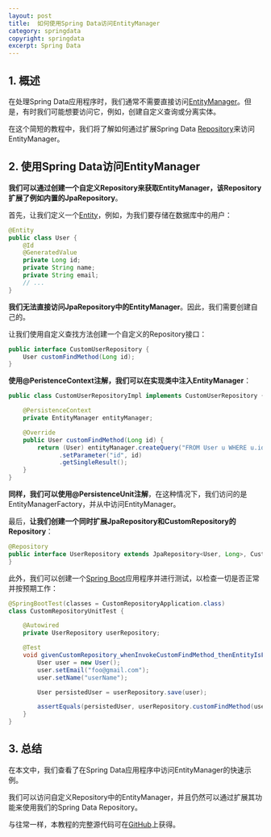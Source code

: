 ```yaml
---
layout: post
title:  如何使用Spring Data访问EntityManager
category: springdata
copyright: springdata
excerpt: Spring Data
---
```


## 1. 概述

在处理Spring Data应用程序时，我们通常不需要直接访问[EntityManager](https://www.baeldung.com/hibernate-entitymanager)。但是，有时我们可能想要访问它，例如，创建自定义查询或分离实体。

在这个简短的教程中，我们将了解如何通过扩展Spring Data [Repository](https://www.baeldung.com/spring-data-repositories)来访问EntityManager。

## 2. 使用Spring Data访问EntityManager

**我们可以通过创建一个自定义Repository来获取EntityManager，该Repository扩展了例如内置的JpaRepository**。

首先，让我们定义一个[Entity](https://www.baeldung.com/jpa-entities)，例如，为我们要存储在数据库中的用户：

```java
@Entity
public class User {
    @Id
    @GeneratedValue
    private Long id;
    private String name;
    private String email;
    // ...
}
```

**我们无法直接访问JpaRepository中的EntityManager**。因此，我们需要创建自己的。

让我们使用自定义查找方法创建一个自定义的Repository接口：

```java
public interface CustomUserRepository {
    User customFindMethod(Long id);
}
```

**使用@PeristenceContext注解，我们可以在实现类中注入EntityManager**：

```java
public class CustomUserRepositoryImpl implements CustomUserRepository {

    @PersistenceContext
    private EntityManager entityManager;

    @Override
    public User customFindMethod(Long id) {
        return (User) entityManager.createQuery("FROM User u WHERE u.id = :id")
              .setParameter("id", id)
              .getSingleResult();
    }
}
```

**同样，我们可以使用@PersistenceUnit注解**，在这种情况下，我们访问的是EntityManagerFactory，并从中访问EntityManager。

最后，**让我们创建一个同时扩展JpaRepository和CustomRepository的Repository**：

```java
@Repository
public interface UserRepository extends JpaRepository<User, Long>, CustomUserRepository {
}
```

此外，我们可以创建一个[Spring Boot](https://www.baeldung.com/spring-boot)应用程序并进行测试，以检查一切是否正常并按预期工作：

```java
@SpringBootTest(classes = CustomRepositoryApplication.class)
class CustomRepositoryUnitTest {

    @Autowired
    private UserRepository userRepository;

    @Test
    void givenCustomRepository_whenInvokeCustomFindMethod_thenEntityIsFound() {
        User user = new User();
        user.setEmail("foo@gmail.com");
        user.setName("userName");

        User persistedUser = userRepository.save(user);

        assertEquals(persistedUser, userRepository.customFindMethod(user.getId()));
    }
}
```

## 3. 总结

在本文中，我们查看了在Spring Data应用程序中访问EntityManager的快速示例。

我们可以访问自定义Repository中的EntityManager，并且仍然可以通过扩展其功能来使用我们的Spring Data Repository。

与往常一样，本教程的完整源代码可在[GitHub](https://github.com/tuyucheng7/taketoday-tutorial4j/tree/master/spring-data-modules)上获得。